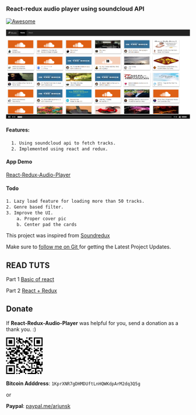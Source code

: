 ###  React-redux audio player using soundcloud API 
[![Awesome](https://cdn.rawgit.com/sindresorhus/awesome/d7305f38d29fed78fa85652e3a63e154dd8e8829/media/badge.svg)](https://github.com/arjunsk/react-redux-audio-player)


![React-Redux-Audio-Player](/screen1.png)

#### Features:
      1. Using soundcloud api to fetch tracks.
      2. Implemented using react and redux.
       

#### App Demo
[ React-Redux-Audio-Player ](https://musio-react.herokuapp.com)

#### Todo
    1. Lazy load feature for loading more than 50 tracks.
    2. Genre based filter.
    3. Improve the UI.
        a. Proper cover pic
        b. Center pad the cards
    
This project was inspired from [Soundredux](https://github.com/andrewngu/sound-redux)    


Make sure to [follow me on Git ](http://github.com/arjunsk) for getting the Latest Project Updates. 

## READ TUTS

Part 1 [ Basic of react ](http://www.arjunsk.com/react/getting-started-react/)

Part 2 [ React + Redux ](http://www.arjunsk.com/react/reactreduxsoundcloud-musio/)

## Donate

If **React-Redux-Audio-Player** was helpful for you, send a donation as a thank you. :)

![Bitcoin](/btc.png)

**Bitcoin Adddress**: `1KprXNR7gDHMDUftLnHQWKdpArM2dq3Q5g`

or

**Paypal**:  [paypal.me/arjunsk](https://www.paypal.me/arjunsk/5) 




